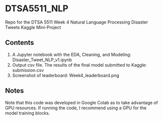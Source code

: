 # DTSA5511_NLP
Repo for the DTSA 5511 Week 4 Natural Language Processing Disaster Tweets Kaggle Mini-Project

## Contents
1. A Jupyter notebook with the EDA, Cleaning, and Modeling: Disaster_Tweet_NLP_v1.ipynb
2. Output csv file. The results of the final model submitted to Kaggle: submission.csv
3. Screenshot of leaderboard: Week4_leaderboard.png

## Notes
Note that this code was developed in Google Colab as to take advantage of GPU resources. If running the code, I recommend using a GPU for the model training blocks.
